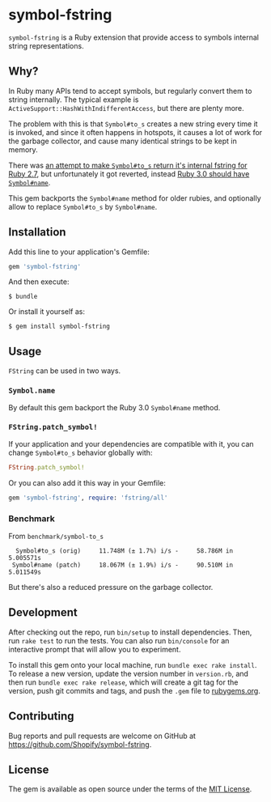 # symbol-fstring

`symbol-fstring` is a Ruby extension that provide access to symbols internal string representations.

## Why?

In Ruby many APIs tend to accept symbols, but regularly convert them to string internally. The typical example is
`ActiveSupport::HashWithIndifferentAccess`, but there are plenty more.

The problem with this is that `Symbol#to_s` creates a new string every time it is invoked, and since it often happens
in hotspots, it causes a lot of work for the garbage collector, and cause many identical strings to be kept in memory.

There was [an attempt to make `Symbol#to_s` return it's internal fstring for Ruby 2.7](https://bugs.ruby-lang.org/issues/16150),
but unfortunately it got reverted, instead [Ruby 3.0 should have `Symbol#name`](https://github.com/ruby/ruby/commit/eb67c603ca7e435181684857e650b4633fda5bb6).

This gem backports the `Symbol#name` method for older rubies, and optionally allow to replace `Symbol#to_s` by `Symbol#name`.

## Installation

Add this line to your application's Gemfile:

```ruby
gem 'symbol-fstring'
```

And then execute:

    $ bundle

Or install it yourself as:

    $ gem install symbol-fstring

## Usage

`FString` can be used in two ways. 

### `Symbol.name`

By default this gem backport the Ruby 3.0 `Symbol#name` method.

### `FString.patch_symbol!`

If your application and your dependencies are compatible with it, you can change `Symbol#to_s` behavior globally with:

```ruby
FString.patch_symbol!
```

Or you can also add it this way in your Gemfile:

```ruby
gem 'symbol-fstring', require: 'fstring/all'
```

### Benchmark

From `benchmark/symbol-to_s`

```
  Symbol#to_s (orig)     11.748M (± 1.7%) i/s -     58.786M in   5.005571s
 Symbol#name (patch)     18.067M (± 1.9%) i/s -     90.510M in   5.011549s
```

But there's also a reduced pressure on the garbage collector.

## Development

After checking out the repo, run `bin/setup` to install dependencies. Then, run `rake test` to run the tests. You can also run `bin/console` for an interactive prompt that will allow you to experiment.

To install this gem onto your local machine, run `bundle exec rake install`. To release a new version, update the version number in `version.rb`, and then run `bundle exec rake release`, which will create a git tag for the version, push git commits and tags, and push the `.gem` file to [rubygems.org](https://rubygems.org).

## Contributing

Bug reports and pull requests are welcome on GitHub at https://github.com/Shopify/symbol-fstring.

## License

The gem is available as open source under the terms of the [MIT License](https://opensource.org/licenses/MIT).
